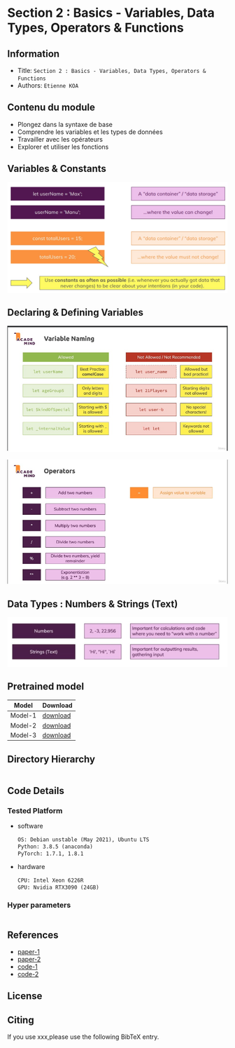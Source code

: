 Section 2 : Basics - Variables, Data Types, Operators & Functions
===

## Information
- Title:  `Section 2 : Basics - Variables, Data Types, Operators & Functions`
- Authors:  `Etienne KOA`


## Contenu du module
- Plongez dans la syntaxe de base
- Comprendre les variables et les types de données
- Travailler avec les opérateurs
- Explorer et utiliser les fonctions



## Variables & Constants

![Variables & Constants](../images/image13.jpg)

## Declaring & Defining Variables

![Declaring & Defining Variables](../images/image14.jpg)

![Operators](../images/image15.jpg)


## Data Types : Numbers & Strings (Text)

![Data Types](../images/image16.jpg)

## Pretrained model
| Model | Download |
| ---     | ---   |
| Model-1 | [download]() |
| Model-2 | [download]() |
| Model-3 | [download]() |


## Directory Hierarchy
```
```
## Code Details
### Tested Platform
- software
  ```
  OS: Debian unstable (May 2021), Ubuntu LTS
  Python: 3.8.5 (anaconda)
  PyTorch: 1.7.1, 1.8.1
  ```
- hardware
  ```
  CPU: Intel Xeon 6226R
  GPU: Nvidia RTX3090 (24GB)
  ```
### Hyper parameters
```
```
## References
- [paper-1]()
- [paper-2]()
- [code-1](https://github.com)
- [code-2](https://github.com)
  
## License

## Citing
If you use xxx,please use the following BibTeX entry.
```
```
